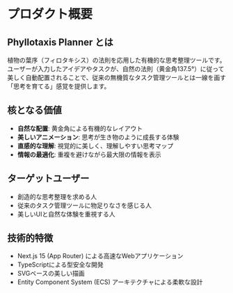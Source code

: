 # プロダクト概要

## Phyllotaxis Planner とは

植物の葉序（フィロタキシス）の法則を応用した有機的な思考整理ツールです。ユーザーが入力したアイデアやタスクが、自然の法則（黄金角137.5°）に従って美しく自動配置されることで、従来の無機質なタスク管理ツールとは一線を画す「思考を育てる」感覚を提供します。

## 核となる価値

- **自然な配置**: 黄金角による有機的なレイアウト
- **美しいアニメーション**: 思考が生き物のように成長する体験
- **直感的な理解**: 視覚的に美しく、理解しやすい思考マップ
- **情報の最適化**: 重複を避けながら最大限の情報を表示

## ターゲットユーザー

- 創造的な思考整理を求める人
- 従来のタスク管理ツールに物足りなさを感じる人
- 美しいUIと自然な体験を重視する人

## 技術的特徴

- Next.js 15 (App Router) による高速なWebアプリケーション
- TypeScriptによる型安全な開発
- SVGベースの美しい描画
- Entity Component System (ECS) アーキテクチャによる柔軟な設計